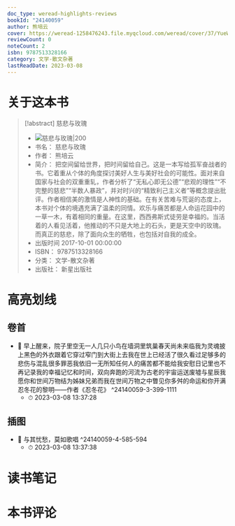```yaml
---
doc_type: weread-highlights-reviews
bookId: "24140059"
author: 熊培云
cover: https://weread-1258476243.file.myqcloud.com/weread/cover/37/YueWen_24140059/t7_YueWen_24140059.jpg
reviewCount: 0
noteCount: 2
isbn: 9787513328166
category: 文学-散文杂著
lastReadDate: 2023-03-08
---
```

# 关于这本书
> [!abstract] 慈悲与玫瑰
> - ![ 慈悲与玫瑰|200](https://weread-1258476243.file.myqcloud.com/weread/cover/37/YueWen_24140059/t7_YueWen_24140059.jpg)
> - 书名： 慈悲与玫瑰
> - 作者： 熊培云
> - 简介： 把空间留给世界，把时间留给自己。这是一本写给孤军奋战者的书。它着重从个体的角度探讨美好人生与美好社会的可能性。面对来自国家与社会的双重重轧，作者分析了“无私心即无公德”“悲观的理性”“不完整的慈悲”“半数人暴政”，并对时兴的“精致利己主义者”等概念提出批评。作者相信美的激情是人神性的基础。在有关苦难与荒诞的态度上，本书对个体的境遇充满了温柔的同情。欢乐与痛苦都是人命运花园中的一草一木，有着相同的重量。在这里，西西弗斯式徒劳是幸福的。当活着的人看见活着，他推动的不只是大地上的石头，更是天空中的玫瑰。而真正的慈悲，除了面向众生的牺牲，也包括对自我的成全。
> - 出版时间 2017-10-01 00:00:00
> - ISBN： 9787513328166
> - 分类： 文学-散文杂著
> - 出版社： 新星出版社

# 高亮划线

## 卷首


- 📌 早上醒来，院子里空无一人几只小鸟在墙洞里筑巢春天尚未来临我为灵魂披上黑色的外衣跟着它穿过窄门到大街上去我在世上已经活了很久看过足够多的悲伤与混乱很多罪恶我依旧一无所知任何人的痛苦都不能给我安慰日记里也不再记录我的幸福记忆和时间，双向奔跑的河流为古老的宇宙运送废墟与星辰我愿你和世间万物结为姊妹兄弟而我在世间万物之中瞥见你多舛的命运和你开满忍冬花的黎明——作者《忍冬花》 ^24140059-3-399-1111
    - ⏱ 2023-03-08 13:37:28 
## 插图


- 📌 与其忧愁，莫如歌唱 ^24140059-4-585-594
    - ⏱ 2023-03-08 13:37:38 
# 读书笔记

# 本书评论
